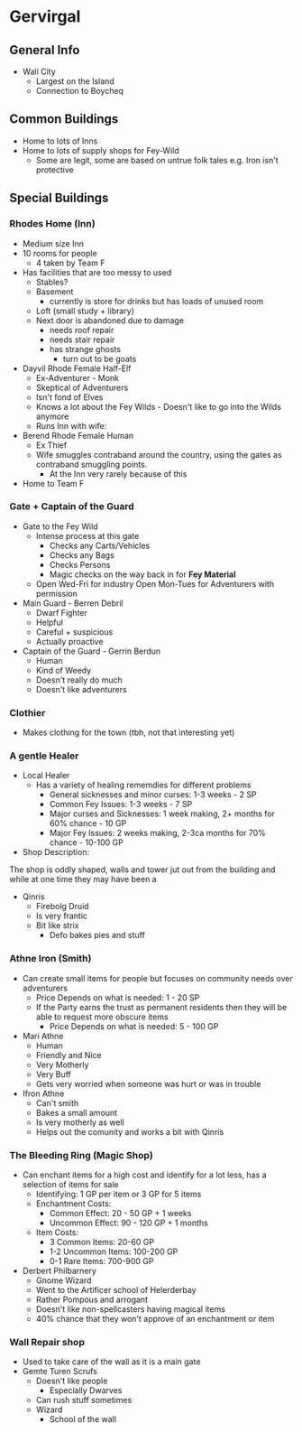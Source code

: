 # Gervirgal
## General Info
* Wall City
  * Largest on the Island
  * Connection to Boycheq

## Common Buildings
* Home to lots of Inns
* Home to lots of supply shops for Fey-Wild
  * Some are legit, some are based on untrue folk tales e.g. Iron isn't protective

## Special Buildings
### Rhodes Home (Inn)
* Medium size Inn
* 10 rooms for people
  * 4 taken by Team F
* Has facilities that are too messy to used
  * Stables?
  * Basement
    * currently is store for drinks but has loads of unused room
  * Loft (small study + library)
  * Next door is abandoned due to damage
    * needs roof repair
    * needs stair repair
    * has strange ghosts
      * turn out to be goats
* Dayvil Rhode Female Half-Elf
  * Ex-Adventurer - Monk
  * Skeptical of Adventurers
  * Isn't fond of Elves
  * Knows a lot about the Fey Wilds - Doesn't like to go into the Wilds anymore
  * Runs Inn with wife:
* Berend Rhode Female Human  
  * Ex Thief
  * Wife smuggles contraband around the country, using the gates as contraband smuggling points.
    * At the Inn very rarely because of this
* Home to Team F

### Gate + Captain of the Guard
* Gate to the Fey Wild
  * Intense process at this gate
    * Checks any Carts/Vehicles
    * Checks any Bags
    * Checks Persons
    * Magic checks on the way back in for **Fey Material**
  * Open Wed-Fri for industry Open Mon-Tues for Adventurers with permission
* Main Guard - Berren Debril
  * Dwarf Fighter
  * Helpful
  * Careful + suspicious
  * Actually proactive
* Captain of the Guard - Gerrin Berdun
  * Human
  * Kind of Weedy
  * Doesn't really do much
  * Doesn't like adventurers

### Clothier
* Makes clothing for the town (tbh, not that interesting yet)

### A gentle Healer
* Local Healer
  * Has a variety of healing rememdies for different problems
    * General sicknesses and minor curses: 1-3 weeks - 2 SP
    * Common Fey Issues: 1-3 weeks - 7 SP
    * Major curses and Sicknesses: 1 week making, 2+ months for 60% chance - 10 GP
    * Major Fey Issues: 2 weeks making, 2-3ca months for 70% chance - 10-100 GP
* Shop Description:

The shop is oddly shaped, walls and tower jut out from the building and while at one time they may have been a

* Qinris
  * Firebolg Druid
  * Is very frantic
  * Bit like strix
    * Defo bakes pies and stuff


### Athne Iron (Smith)
* Can create small items for people but focuses on community needs over adventurers
  * Price Depends on what is needed: 1 - 20 SP
  * If the Party earns the trust as permanent residents then they will be able to request more obscure items
    * Price Depends on what is needed: 5 - 100 GP
* Mari Athne
  * Human
  * Friendly and Nice
  * Very Motherly
  * Very Buff
  * Gets very worried when someone was hurt or was in trouble
* Ifron Athne
  * Can't smith
  * Bakes a small amount
  * Is very motherly as well
  * Helps out the comunity and works a bit with Qinris

### The Bleeding Ring (Magic Shop)
* Can enchant items for a high cost and identify for a lot less, has a selection of items for sale
  * Identifying: 1 GP per item or 3 GP for 5 items
  * Enchantment Costs:
    * Common Effect: 20 - 50 GP + 1 weeks
    * Uncommon Effect: 90 - 120 GP + 1 months
  * Item Costs:
    * 3 Common Items: 20-60 GP
    * 1-2 Uncommon Items: 100-200 GP
    * 0-1 Rare Items: 700-900 GP
* Derbert Philbarnery
  * Gnome Wizard
  * Went to the Artificer school of Helerderbay
  * Rather Pompous and arrogant
  * Doesn't like non-spellcasters having magical items
  * 40% chance that they won't approve of an enchantment or item

### Wall Repair shop
  * Used to take care of the wall as it is a main gate
  * Gemte Turen Scrufs
    * Doesn't like people
      * Especially Dwarves
    * Can rush stuff sometimes
    * Wizard
      * School of the wall
